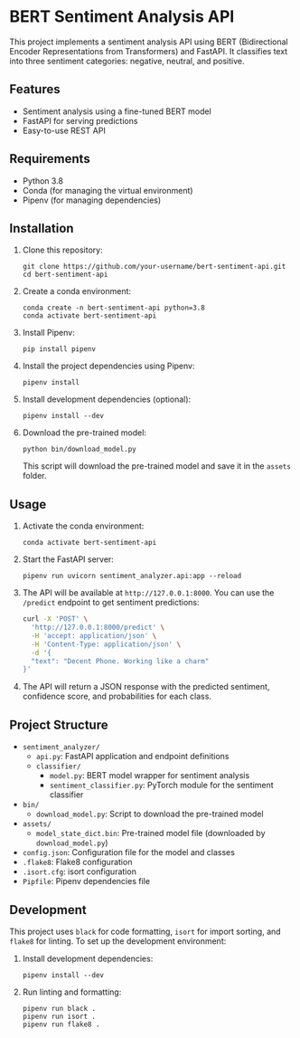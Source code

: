 # BERT Sentiment Analysis API

This project implements a sentiment analysis API using BERT (Bidirectional Encoder Representations from Transformers) and FastAPI. It classifies text into three sentiment categories: negative, neutral, and positive.

## Features

- Sentiment analysis using a fine-tuned BERT model
- FastAPI for serving predictions
- Easy-to-use REST API

## Requirements

- Python 3.8
- Conda (for managing the virtual environment)
- Pipenv (for managing dependencies)

## Installation

1. Clone this repository:
   ```
   git clone https://github.com/your-username/bert-sentiment-api.git
   cd bert-sentiment-api
   ```

2. Create a conda environment:
   ```
   conda create -n bert-sentiment-api python=3.8
   conda activate bert-sentiment-api
   ```

3. Install Pipenv:
   ```
   pip install pipenv
   ```

4. Install the project dependencies using Pipenv:
   ```
   pipenv install
   ```

5. Install development dependencies (optional):
   ```
   pipenv install --dev
   ```

6. Download the pre-trained model:
   ```
   python bin/download_model.py
   ```
   This script will download the pre-trained model and save it in the `assets` folder.

## Usage

1. Activate the conda environment:
   ```
   conda activate bert-sentiment-api
   ```

2. Start the FastAPI server:
   ```
   pipenv run uvicorn sentiment_analyzer.api:app --reload
   ```

3. The API will be available at `http://127.0.0.1:8000`. You can use the `/predict` endpoint to get sentiment predictions:

   ```bash
   curl -X 'POST' \
     'http://127.0.0.1:8000/predict' \
     -H 'accept: application/json' \
     -H 'Content-Type: application/json' \
     -d '{
     "text": "Decent Phone. Working like a charm"
   }'
   ```

4. The API will return a JSON response with the predicted sentiment, confidence score, and probabilities for each class.

## Project Structure

- `sentiment_analyzer/`
  - `api.py`: FastAPI application and endpoint definitions
  - `classifier/`
    - `model.py`: BERT model wrapper for sentiment analysis
    - `sentiment_classifier.py`: PyTorch module for the sentiment classifier
- `bin/`
  - `download_model.py`: Script to download the pre-trained model
- `assets/`
  - `model_state_dict.bin`: Pre-trained model file (downloaded by `download_model.py`)
- `config.json`: Configuration file for the model and classes
- `.flake8`: Flake8 configuration
- `.isort.cfg`: isort configuration
- `Pipfile`: Pipenv dependencies file

## Development

This project uses `black` for code formatting, `isort` for import sorting, and `flake8` for linting. To set up the development environment:

1. Install development dependencies:
   ```
   pipenv install --dev
   ```

2. Run linting and formatting:
   ```
   pipenv run black .
   pipenv run isort .
   pipenv run flake8 .